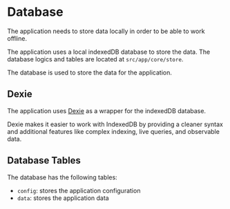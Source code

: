 # Database

The application needs to store data locally in order to be able to work offline.

The application uses a local indexedDB database to store the data. The database logics and tables are located at `src/app/core/store`.

The database is used to store the data for the application.

## Dexie

The application uses [Dexie](https://dexie.org/) as a wrapper for the indexedDB database.

Dexie makes it easier to work with IndexedDB by providing a cleaner syntax and additional features like complex indexing, live queries, and observable data.

## Database Tables

The database has the following tables:

- `config`: stores the application configuration
- `data`: stores the application data
